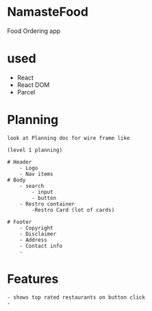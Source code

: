 # NamasteFood

Food Ordering app

# used

- React
- React DOM
- Parcel

# Planning

    look at Planning doc for wire frame like

    (level 1 planning)

    # Header
        - Logo
        - Nav items
    # Body
        - search
            - input
            - button
        - Restro container
            -Restro Card (lot of cards)

    # Footer
        - Copyright
        - Disclaimer
        - Address
        - Contact info
        -

# Features

    - shows top rated restaurants on button click
    -
